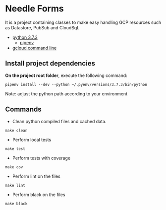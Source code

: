 # Needle Forms

It is a project containing classes to make easy handling GCP resources such as Datastore, PubSub and CloudSql.

* [python 3.7.3](https://www.python.org/downloads/release/python-373/)
    * [pipenv](https://docs.pipenv.org/en/latest/install/#installing-pipenv) 
* [gcloud command line](https://cloud.google.com/sdk/install) 

## Install project dependencies

**On the project root folder**, execute the following command:

`pipenv install --dev --python ~/.pyenv/versions/3.7.3/bin/python`

Note: adjust the python path according to your environment

## Commands

* Clean python compiled files and cached data.
```
make clean
```
* Perform local tests
```
make test 
```
* Perform tests with coverage
```
make cov
```
* Perform lint on the files
```
make lint
```

* Perform black on the files
```
make black
```
